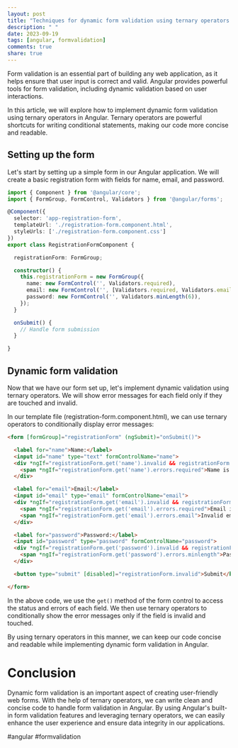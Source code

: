 ```yaml
---
layout: post
title: "Techniques for dynamic form validation using ternary operators in Angular"
description: " "
date: 2023-09-19
tags: [angular, formvalidation]
comments: true
share: true
---
```


Form validation is an essential part of building any web application, as it helps ensure that user input is correct and valid. Angular provides powerful tools for form validation, including dynamic validation based on user interactions.

In this article, we will explore how to implement dynamic form validation using ternary operators in Angular. Ternary operators are powerful shortcuts for writing conditional statements, making our code more concise and readable.

## Setting up the form

Let's start by setting up a simple form in our Angular application. We will create a basic registration form with fields for name, email, and password.

```typescript
import { Component } from '@angular/core';
import { FormGroup, FormControl, Validators } from '@angular/forms';

@Component({
  selector: 'app-registration-form',
  templateUrl: './registration-form.component.html',
  styleUrls: ['./registration-form.component.css']
})
export class RegistrationFormComponent {

  registrationForm: FormGroup;

  constructor() {
    this.registrationForm = new FormGroup({
      name: new FormControl('', Validators.required),
      email: new FormControl('', [Validators.required, Validators.email]),
      password: new FormControl('', Validators.minLength(6)),
    });
  }

  onSubmit() {
    // Handle form submission
  }

}
```

## Dynamic form validation

Now that we have our form set up, let's implement dynamic validation using ternary operators. We will show error messages for each field only if they are touched and invalid.

In our template file (registration-form.component.html), we can use ternary operators to conditionally display error messages:

```html
<form [formGroup]="registrationForm" (ngSubmit)="onSubmit()">

  <label for="name">Name:</label>
  <input id="name" type="text" formControlName="name">
  <div *ngIf="registrationForm.get('name').invalid && registrationForm.get('name').touched">
    <span *ngIf="registrationForm.get('name').errors.required">Name is required.</span>
  </div>

  <label for="email">Email:</label>
  <input id="email" type="email" formControlName="email">
  <div *ngIf="registrationForm.get('email').invalid && registrationForm.get('email').touched">
    <span *ngIf="registrationForm.get('email').errors.required">Email is required.</span>
    <span *ngIf="registrationForm.get('email').errors.email">Invalid email format.</span>
  </div>

  <label for="password">Password:</label>
  <input id="password" type="password" formControlName="password">
  <div *ngIf="registrationForm.get('password').invalid && registrationForm.get('password').touched">
    <span *ngIf="registrationForm.get('password').errors.minlength">Password must be at least 6 characters long.</span>
  </div>

  <button type="submit" [disabled]="registrationForm.invalid">Submit</button>

</form>
```

In the above code, we use the `get()` method of the form control to access the status and errors of each field. We then use ternary operators to conditionally show the error messages only if the field is invalid and touched.

By using ternary operators in this manner, we can keep our code concise and readable while implementing dynamic form validation in Angular.

# Conclusion

Dynamic form validation is an important aspect of creating user-friendly web forms. With the help of ternary operators, we can write clean and concise code to handle form validation in Angular. By using Angular's built-in form validation features and leveraging ternary operators, we can easily enhance the user experience and ensure data integrity in our applications.

#angular #formvalidation